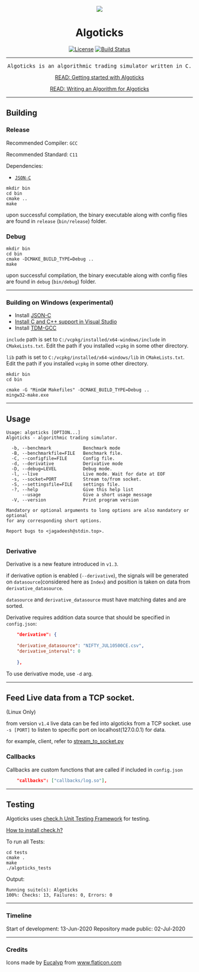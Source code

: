 <div align="center">

![](assets/algoticks_logo.png)


# Algoticks

[![License](https://img.shields.io/badge/License-Apache%202.0-blue.svg)](https://opensource.org/licenses/Apache-2.0) [![Build Status](https://travis-ci.org/jkotra/algoticks.svg?branch=master)](https://travis-ci.org/jkotra/algoticks)

---
<pre>
Algoticks is an algorithmic trading simulator written in C.
</pre>



[READ: Getting started with Algoticks](https://stdin.top/posts/getting-started-with-algoticks/)

[READ: Writing an Algorithm for Algoticks](https://stdin.top/posts/write-algo-for-algoticks/)

</div>

---

## Building

### Release

Recommended Compiler: `GCC`

Recommended Standard: `C11`

Dependencies:
- [`JSON-C`](https://github.com/json-c/json-c)

```
mkdir bin
cd bin
cmake ..
make
```

upon successful compilation, the binary executable along with config files are found in `release` (`bin/release`) folder.

### Debug

```
mkdir bin
cd bin
cmake -DCMAKE_BUILD_TYPE=Debug ..
make
```

upon successful compilation, the binary executable along with config files are found in `debug` (`bin/debug`) folder.

---

### Building on Windows (experimental)

* Install [JSON-C](https://github.com/json-c/json-c#building-on-unix-and-windows-with-vcpkg-)
* [Install C and C++ support in Visual Studio](https://docs.microsoft.com/en-us/cpp/build/vscpp-step-0-installation?view=vs-2019)
* Install [TDM-GCC](https://jmeubank.github.io/tdm-gcc/)

`include` path is set to `C:/vcpkg/installed/x64-windows/include` in `CMakeLists.txt`. Edit the path if you installed `vcpkg` in some other directory.

`lib` path is set to `C:/vcpkg/installed/x64-windows/lib` in `CMakeLists.txt`. Edit the path if you installed `vcpkg` in some other directory.

```
mkdir bin
cd bin

cmake -G "MinGW Makefiles" -DCMAKE_BUILD_TYPE=Debug ..
mingw32-make.exe

```

---

## Usage

```
Usage: algoticks [OPTION...]
Algoticks - algorithmic trading simulator.

  -b, --benchmark            Benchmark mode
  -B, --benchmarkfile=FILE   Benchmark file.
  -C, --configfile=FILE      Config file.
  -d, --derivative           Derivative mode
  -D, --debug=LEVEL          Debug mode.
  -l, --live                 Live mode. Wait for date at EOF
  -s, --socket=PORT          Stream to/from socket.
  -S, --settingsfile=FILE    settings file.
  -?, --help                 Give this help list
      --usage                Give a short usage message
  -V, --version              Print program version

Mandatory or optional arguments to long options are also mandatory or optional
for any corresponding short options.

Report bugs to <jagadeesh@stdin.top>.


```

### Derivative

Derivative is a new feature introduced in `v1.3`.

if derivative option is enabled (`--derivative`), the signals will be generated on `datasource`(considered here as `Index`) and position is taken on data from `derivative_datasource`.

`datasource` and `derivative_datasource` must have matching dates and are sorted.

 Derivative requires addition data source that should be specified in `config.json`:

```json
    "derivative": {
    
    "derivative_datasource": "NIFTY_JUL10500CE.csv",
    "derivative_interval": 0
    
    },
```

To use derivative mode, use `-d` arg.

---

## Feed Live data from a TCP socket.

(Linux Only)

from version `v1.4` live data can be fed into algoticks from a TCP socket. use `-s [PORT]` to listen to specific port on localhost(127.0.0.1) for data.

for example, client, refer to [stream_to_socket.py](tests/stream_to_socket.py)


### Callbacks

Callbacks are custom functions that are called if included in `config.json`

```json
    "callbacks": ["callbacks/log.so"],
```

---

## Testing

Algoticks uses [check.h Unit Testing Framework](https://libcheck.github.io/check/) for testing.

[How to install check.h?](https://libcheck.github.io/check/web/install.html)

To run all Tests:

```
cd tests
cmake .
make
./algoticks_tests
```

Output:
```
Running suite(s): Algoticks
100%: Checks: 13, Failures: 0, Errors: 0

```


---

### Timeline

Start of development: 13-Jun-2020
Repository made public: 02-Jul-2020

---

### Credits

Icons made by <a href="https://creativemarket.com/eucalyp" title="Eucalyp">Eucalyp</a> from <a href="https://www.flaticon.com/" title="Flaticon"> www.flaticon.com</a>
